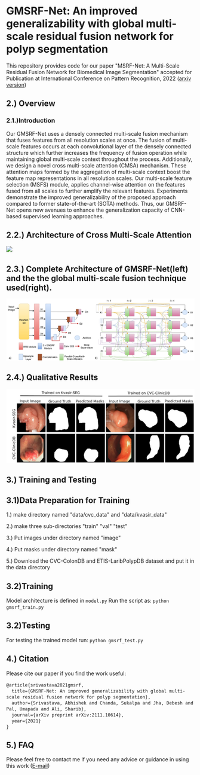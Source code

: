 # GMSRF-Net: An improved generalizability with global multi-scale residual fusion network for polyp segmentation
This repository provides code for our paper "MSRF-Net: A Multi-Scale Residual Fusion Network for Biomedical Image Segmentation" accepted for Publication at International Conference on Pattern Recognition, 2022 ([arxiv version](https://arxiv.org/abs/2105.07451))
## 2.) Overview
### 2.1.)Introduction
Our GMSRF-Net uses a densely connected multi-scale fusion mechanism that fuses features from all resolution scales at once. The fusion of multi-scale features occurs at each convolutional layer of the densely connected structure which further increases the frequency of fusion operation while maintaining global multi-scale context throughout the process. Additionally, we design a novel cross multi-scale attention (CMSA) mechanism. These attention maps formed by the aggregation of multi-scale context boost the feature map representations in all resolution scales. Our multi-scale feature selection (MSFS) module, applies channel-wise attention on the features fused from all scales to further amplify the relevant features. Experiments demonstrate the improved generalizability of the proposed approach compared to former state-of-the-art (SOTA) methods. Thus, our GMSRF-Net opens new avenues to enhance the generalization capacity of CNN-based supervised learning approaches.

## 2.2.) Architecture of Cross Multi-Scale Attention
![](GMSRF_CMSA.jpeg)
## 2.3.) Complete Architecture of GMSRF-Net(left) and the the global multi-scale fusion technique used(right).
![](GMSRF_FULL_new.jpeg)

## 2.4.) Qualitative Results
![](qualitative_transposegmsrf_2.jpeg)

## 3.) Training and Testing
## 3.1)Data Preparation for Training
1.) make directory named "data/cvc_data" and "data/kvasir_data"

2.) make three sub-directories "train" "val" "test"

3.) Put images under directory named "image"

4.) Put masks under directory named "mask"

5.) Download the CVC-ColonDB and ETIS-LaribPolypDB dataset and put it in the data directory

## 3.2)Training
Model architecture is defined in `model.py`
Run the script as:
`python gmsrf_train.py`

## 3.2)Testing
For testing the trained model run:
`python gmsrf_test.py`

## 4.) Citation
Please cite our paper if you find the work useful:

```
@article{srivastava2021gmsrf,
  title={GMSRF-Net: An improved generalizability with global multi-scale residual fusion network for polyp segmentation},
  author={Srivastava, Abhishek and Chanda, Sukalpa and Jha, Debesh and Pal, Umapada and Ali, Sharib},
  journal={arXiv preprint arXiv:2111.10614},
  year={2021}
}

```
## 5.) FAQ
Please feel free to contact me if you need any advice or guidance in using this work ([E-mail](abhisheksrivastava2397@gmail.com)) 




